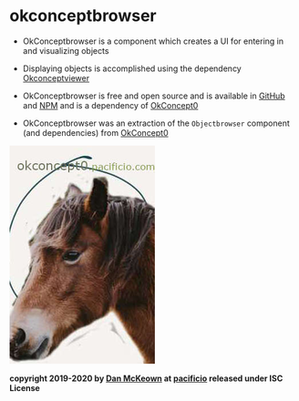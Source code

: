 # okconceptbrowser

* OkConceptbrowser is a component which creates a UI for entering in and visualizing objects

* Displaying objects is accomplished using the dependency [Okconceptviewer](https://github.com/pacificpelican/okviewer)

* OkConceptbrowser is free and open source and is available in [GitHub](https://github.com/pacificpelican/okconceptbrowser) and [NPM](https://www.npmjs.com/package/okconceptbrowser) and is a dependency of [OkConcept0](https://github.com/pacificpelican/okconcept0)

* OkConceptbrowser was an extraction of the `Objectbrowser` component (and dependencies) from [OkConcept0](https://okconcept0.pacificio.com)

![okcconcept0 logo with horse](./okconceptbrowser.jpg)

[npm-badge]: https://img.shields.io/npm/v/npm-package.png?style=flat-square
[npm]: https://www.npmjs.org/package/okconceptbrowser

**copyright 2019-2020 by [Dan McKeown](https://danmckeown.info) at [pacificio](https://pacificio.com) released under ISC License**
